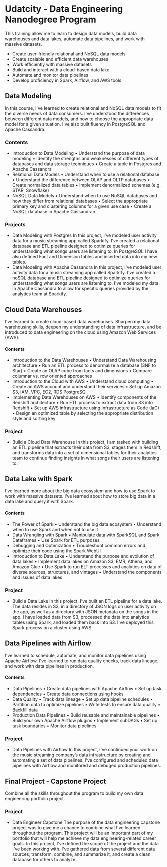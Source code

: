 # Udatcity - Data Engineering Nanodegree Program
This training allow me to learn to design data models, build data warehouses and data lakes, automate data pipelines, and work with massive datasets.

* Create user-friendly relational and NoSQL data models
* Create scalable and efficient data warehouses
* Work efficiently with massive datasets
* Build and interact with a cloud-based data lake
* Automate and monitor data pipelines
* Develop proficiency in Spark, Airflow, and AWS tools


## Data Modeling
In this course, I've learned to create relational and NoSQL data models to fit the diverse needs of data
consumers. I've understood the differences between different data models, and how to choose the
appropriate data model for a given situation. I've also built fluency in PostgreSQL and Apache Cassandra.

### Contents
* Introduction to Data Modeling
    • Understand the purpose of data modeling
    • Identify the strengths and weaknesses of different types of databases and data storage techniques
    • Create a table in Postgres and Apache Cassandra
* Relational Data Models
    • Understand when to use a relational database
    • Understand the difference between OLAP and OLTP databases
    • Create normalized data tables
    • Implement denormalized schemas (e.g. STAR, Snowflake)
* NoSQL Data Models
    • Understand when to use NoSQL databases and how they differ from relational databases
    • Select the appropriate primary key and clustering columns for a given use case
    • Create a NoSQL database in Apache Cassandran

### Projects
* Data Modeling with Postgres
In this project, I've modeled user activity data for a music streaming app called Sparkify. I've created a relational database and ETL pipeline designed to optimize queries for understanding what songs users are listening to. In PostgreSQL I have also defined Fact and Dimension tables and inserted data into my new tables.
* Data Modeling with Apache Cassandra
In this project, I've modeled user activity data for a music streaming app called Sparkify. I've created a noSQL database and ETL pipeline designed to optimize queries for understanding what songs users are listening to. I've modeled my data in Apache Cassandra to allow for specific queries provided by the analytics team at Sparkify.


## Cloud Data Warehouses
I've learned to create cloud-based data warehouses. Sharpen my data warehousing skills, deepen my understanding of data infrastructure, and be introduced to data engineering on the cloud using Amazon Web Services (AWS).

#### Contents
* Introduction to the Data Warehouses
    • Understand Data Warehousing architecture
    • Run an ETL process to denormalize a database (3NF to Star)
    • Create an OLAP cube from facts and dimensions
    • Compare columnar vs. row oriented approaches
* Introduction to the Cloud with AWS
    • Understand cloud computing
    • Create an AWS account and understand their services
    • Set up Amazon S3, IAM, VPC, EC2, RDS PostgreSQ
* Implementing Data Warehouses on AWS
    • Identify components of the Redshift architecture
    • Run ETL process to extract data from S3 into Redshift
    • Set up AWS infrastructure using Infrastructure as Code (IaC)
    • Design an optimized table by selecting the appropriate distribution style and sorting key

### Project
* Build a Cloud Data Warehouse
In this project, I am tasked with building an ETL pipeline that extracts their data from S3, stages them in Redshift, and transforms data into a set of dimensional tables for their analytics team to continue finding insights in what songs their users are listening to.

## Data Lake with Spark
I've learned more about the big data ecosystem and how to use Spark to work with massive datasets. I've learned about how to store big data in a data lake and query it with Spark.

#### Contents
* The Power of Spark
    • Understand the big data ecosystem
    • Understand when to use Spark and when not to use it
* Data Wrangling with Spark
    • Manipulate data with SparkSQL and Spark Dataframes
    • Use Spark for ETL purposes
* Debugging and Optimization
    • Troubleshoot common errors and optimize their code using the Spark WebUI
* Introduction to Data Lake
    • Understand the purpose and evolution of data lakes
    • Implement data lakes on Amazon S3, EMR, Athena, and Amazon Glue
    • Use Spark to run ELT processes and analytics on data of diverse sources, structures, and vintages
    • Understand the components and issues of data lakes

### Project
* Build a Data Lake
In this project, I've built an ETL pipeline for a data lake. The data resides in S3, in a directory of JSON logs on user activity on the app, as well as a directory with JSON metadata on the songs in the app. I have loaded data from S3, processed the data into analytics tables using Spark, and loaded them back into S3. I've deployed this Spark process on a cluster using AWS.

## Data Pipelines with Airflow
I've learned to schedule, automate, and monitor data pipelines using Apache Airflow. I've learned to run data quality checks, track data lineage, and work with data pipelines in production.

#### Contents
* Data Pipelines
    • Create data pipelines with Apache Airflow
    • Set up task dependencies
    • Create data connections using hooks
* Data Quality
    • Track data lineage
    • Set up data pipeline schedules
    • Partition data to optimize pipelines
    • Write tests to ensure data quality
    • Backfill data
* Production Data Pipelines
    • Build reusable and maintainable pipelines
    • Build your own Apache Airflow plugins
    • Implement subDAGs
    • Set up task boundaries
    • Monitor data pipelines

### Project
* Data Pipelines with Airflow
In this project, I've continued your work on the music streaming company’s data infrastructure by creating and automating a set of data pipelines. I've configured and scheduled data pipelines with Airflow and monitored and debuged production pipelines.

## Final Project - Capstone Project
Combine all the skills throughout the program to build my own data engineering portfolio project.

### Project
* Data Engineer Capstone
The purpose of the data engineering capstone project was to give me a chance to combine what I've learned throughout the program.
This project will be an important part of my portfolio that will help me achieve my data engineering-related career goals.
In this project, I've defined the scope of the project and the data I've been working with. I've gathered data from several different data sources; transform, combine, and summarize it; and create a clean database for others to analyze.